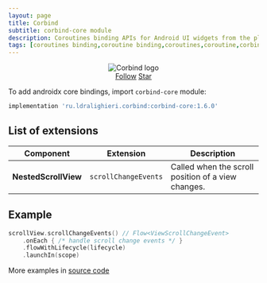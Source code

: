 ```yaml
---
layout: page
title: Corbind
subtitle: corbind-core module
description: Coroutines binding APIs for Android UI widgets from the platform and support libraries. Androidx core bindings.
tags: [coroutines binding,coroutine binding,coroutines,coroutine,corbind,kotlin,android,androidx,receivechannel,flow,data binding,androidx core bindings]
---
```


<div style="text-align: center">
    <img src="https://ldralighieri.github.io/Corbind/img/corbind.svg" alt="Corbind logo"/>
</div>

<script async defer src="https://buttons.github.io/buttons.js"></script>
<div style="text-align: center">
  <a class="github-button" href="https://github.com/LDRAlighieri" data-size="large" aria-label="Follow @LDRAlighieri on GitHub">Follow</a>
  <a class="github-button" href="https://github.com/LDRAlighieri/Corbind" data-icon="octicon-star" data-size="large" aria-label="Star LDRAlighieri/Corbind on GitHub">Star</a>
</div>

To add androidx core bindings, import `corbind-core` module:

```groovy
implementation 'ru.ldralighieri.corbind:corbind-core:1.6.0'
```

## List of extensions

Component | Extension | Description
--|---|--
**NestedScrollView** | `scrollChangeEvents` | Called when the scroll position of a view changes.


## Example

```kotlin
scrollView.scrollChangeEvents() // Flow<ViewScrollChangeEvent>
    .onEach { /* handle scroll change events */ }
    .flowWithLifecycle(lifecycle)
    .launchIn(scope)
```

More examples in [source code][source]

[source]: https://github.com/LDRAlighieri/Corbind/tree/master/corbind-core
